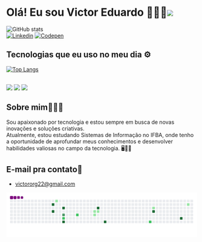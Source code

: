 
### <h1>Olá! Eu sou Victor Eduardo 👨🏼‍💻<img src="https://raw.githubusercontent.com/kaueMarques/kaueMarques/master/hi.gif" height="30px"></h1> 

![GitHub stats](https://github-readme-stats.vercel.app/api?username=vicx074&show_icons=true&theme=radical)<br>
[![Linkedin](https://img.shields.io/badge/LinkedIn-0077B5?style=for-the-badge&logo=linkedin&logoColor=white)](https://www.linkedin.com/in/victor-eduardo-pereira-morais-110691267/)
[![Codepen](https://img.shields.io/badge/Codepen-000000?style=for-the-badge&logo=codepen&logoColor=white)](https://codepen.io/Vicx-the-looper)

## <h2>Tecnologias que eu uso no meu dia ⚙️
[![Top Langs](https://github-readme-stats.vercel.app/api/top-langs/?username=vicx074)](https://github.com//github-readme-stats)

<div style="display: inline_block"><br/>
<img align="center alt="html5" src="https://img.shields.io/badge/HTML5-E34F26?style=for-the-badge&logo=html5&logoColor=white">
<img align="center alt="CSS" src="https://img.shields.io/badge/CSS3-1572B6?style=for-the-badge&logo=css3&logoColor=white">
<img align="center alt="JS" src="https://img.shields.io/badge/JavaScript-F7DF1E?style=for-the-badge&logo=javascript&logoColor=black">


 </div>
<h2>Sobre mim🙋🏼‍♂️</h2>
 Sou apaixonado por tecnologia e estou sempre em busca de novas inovações e soluções criativas.<br>
Atualmente, estou estudando Sistemas de Informação no IFBA, onde tenho a oportunidade de aprofundar meus conhecimentos e desenvolver habilidades valiosas no campo da tecnologia. 
🖥️🏃🏼

## E-mail pra contato📧
- [victororg22@gmail.com](mailto:victororg22@gmail.com)

![snake gif](https://github.com/vicx074/vicx074/blob/output/github-contribution-grid-snake.gif)
